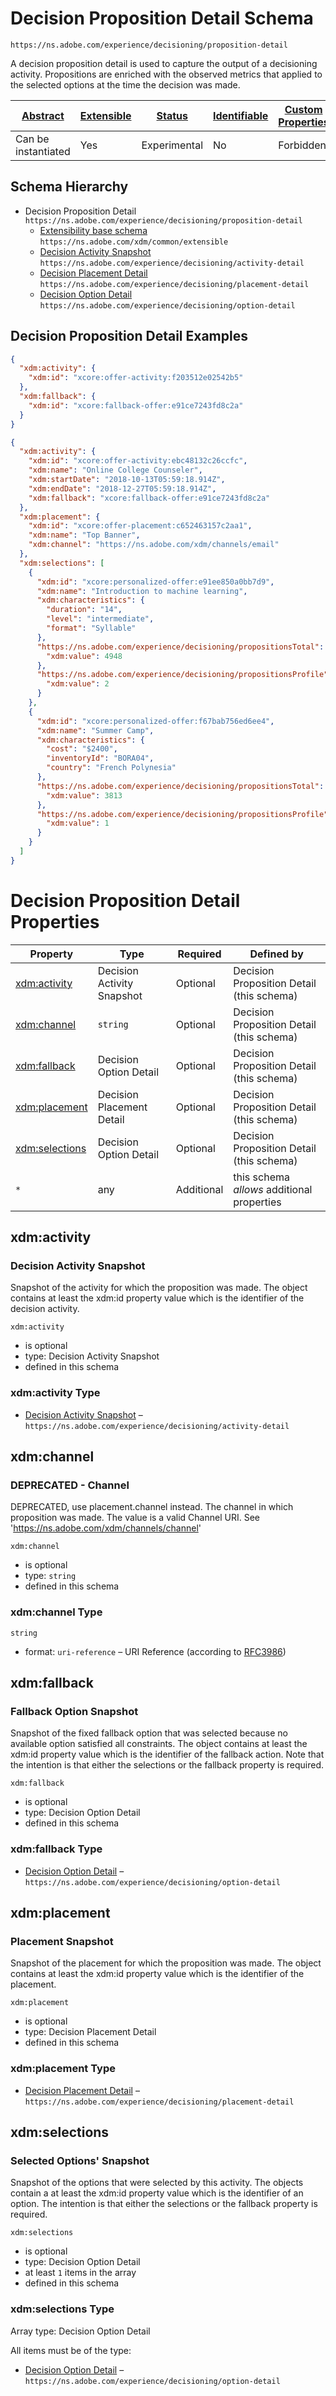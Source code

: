 
# Decision Proposition Detail Schema

```
https://ns.adobe.com/experience/decisioning/proposition-detail
```

A decision proposition detail is used to capture the output of a decisioning activity. Propositions are enriched with the observed metrics that applied to the selected options at the time the decision was made.

| [Abstract](../../../../abstract.md) | [Extensible](../../../../extensions.md) | [Status](../../../../status.md) | [Identifiable](../../../../id.md) | [Custom Properties](../../../../extensions.md) | [Additional Properties](../../../../extensions.md) | Defined In |
|-------------------------------------|-----------------------------------------|---------------------------------|-----------------------------------|------------------------------------------------|----------------------------------------------------|------------|
| Can be instantiated | Yes | Experimental | No | Forbidden | Permitted | [adobe/experience/decisioning/proposition-detail.schema.json](adobe/experience/decisioning/proposition-detail.schema.json) |
## Schema Hierarchy

* Decision Proposition Detail `https://ns.adobe.com/experience/decisioning/proposition-detail`
  * [Extensibility base schema](../../../datatypes/extensible.schema.md) `https://ns.adobe.com/xdm/common/extensible`
  * [Decision Activity Snapshot](activity-detail.schema.md) `https://ns.adobe.com/experience/decisioning/activity-detail`
  * [Decision Placement Detail](placement-detail.schema.md) `https://ns.adobe.com/experience/decisioning/placement-detail`
  * [Decision Option Detail](option-detail.schema.md) `https://ns.adobe.com/experience/decisioning/option-detail`


## Decision Proposition Detail Examples

```json
{
  "xdm:activity": {
    "xdm:id": "xcore:offer-activity:f203512e02542b5"
  },
  "xdm:fallback": {
    "xdm:id": "xcore:fallback-offer:e91ce7243fd8c2a"
  }
}
```

```json
{
  "xdm:activity": {
    "xdm:id": "xcore:offer-activity:ebc48132c26ccfc",
    "xdm:name": "Online College Counseler",
    "xdm:startDate": "2018-10-13T05:59:18.914Z",
    "xdm:endDate": "2018-12-27T05:59:18.914Z",
    "xdm:fallback": "xcore:fallback-offer:e91ce7243fd8c2a"
  },
  "xdm:placement": {
    "xdm:id": "xcore:offer-placement:c652463157c2aa1",
    "xdm:name": "Top Banner",
    "xdm:channel": "https://ns.adobe.com/xdm/channels/email"
  },
  "xdm:selections": [
    {
      "xdm:id": "xcore:personalized-offer:e91ee850a0bb7d9",
      "xdm:name": "Introduction to machine learning",
      "xdm:characteristics": {
        "duration": "14",
        "level": "intermediate",
        "format": "Syllable"
      },
      "https://ns.adobe.com/experience/decisioning/propositionsTotal": {
        "xdm:value": 4948
      },
      "https://ns.adobe.com/experience/decisioning/propositionsProfile": {
        "xdm:value": 2
      }
    },
    {
      "xdm:id": "xcore:personalized-offer:f67bab756ed6ee4",
      "xdm:name": "Summer Camp",
      "xdm:characteristics": {
        "cost": "$2400",
        "inventoryId": "BORA04",
        "country": "French Polynesia"
      },
      "https://ns.adobe.com/experience/decisioning/propositionsTotal": {
        "xdm:value": 3813
      },
      "https://ns.adobe.com/experience/decisioning/propositionsProfile": {
        "xdm:value": 1
      }
    }
  ]
}
```


# Decision Proposition Detail Properties

| Property | Type | Required | Defined by |
|----------|------|----------|------------|
| [xdm:activity](#xdmactivity) | Decision Activity Snapshot | Optional | Decision Proposition Detail (this schema) |
| [xdm:channel](#xdmchannel) | `string` | Optional | Decision Proposition Detail (this schema) |
| [xdm:fallback](#xdmfallback) | Decision Option Detail | Optional | Decision Proposition Detail (this schema) |
| [xdm:placement](#xdmplacement) | Decision Placement Detail | Optional | Decision Proposition Detail (this schema) |
| [xdm:selections](#xdmselections) | Decision Option Detail | Optional | Decision Proposition Detail (this schema) |
| `*` | any | Additional | this schema *allows* additional properties |

## xdm:activity
### Decision Activity Snapshot

Snapshot of the activity for which the proposition was made. The object contains at least the xdm:id property value which is the identifier of the decision activity.

`xdm:activity`
* is optional
* type: Decision Activity Snapshot
* defined in this schema

### xdm:activity Type


* [Decision Activity Snapshot](activity-detail.schema.md) – `https://ns.adobe.com/experience/decisioning/activity-detail`





## xdm:channel
### DEPRECATED - Channel

DEPRECATED, use placement.channel instead. The channel in which proposition was made. The value is a valid Channel URI. See 'https://ns.adobe.com/xdm/channels/channel'

`xdm:channel`
* is optional
* type: `string`
* defined in this schema

### xdm:channel Type


`string`
* format: `uri-reference` – URI Reference (according to [RFC3986](https://tools.ietf.org/html/rfc3986))






## xdm:fallback
### Fallback Option Snapshot

Snapshot of the fixed fallback option that was selected because no available option satisfied all constraints. The object contains at least the xdm:id property value which is the identifier of the fallback action. Note that the intention is that either the selections or the fallback property is required.

`xdm:fallback`
* is optional
* type: Decision Option Detail
* defined in this schema

### xdm:fallback Type


* [Decision Option Detail](option-detail.schema.md) – `https://ns.adobe.com/experience/decisioning/option-detail`





## xdm:placement
### Placement Snapshot

Snapshot of the placement for which the proposition was made. The object contains at least the xdm:id property value which is the identifier of the placement.

`xdm:placement`
* is optional
* type: Decision Placement Detail
* defined in this schema

### xdm:placement Type


* [Decision Placement Detail](placement-detail.schema.md) – `https://ns.adobe.com/experience/decisioning/placement-detail`





## xdm:selections
### Selected Options&#39; Snapshot

Snapshot of the options that were selected by this activity. The objects contain a at least the xdm:id property value which is the identifier of an option. The intention is that either the selections or the fallback property is required.

`xdm:selections`
* is optional
* type: Decision Option Detail
* at least `1` items in the array
* defined in this schema

### xdm:selections Type


Array type: Decision Option Detail

All items must be of the type:
* [Decision Option Detail](option-detail.schema.md) – `https://ns.adobe.com/experience/decisioning/option-detail`







